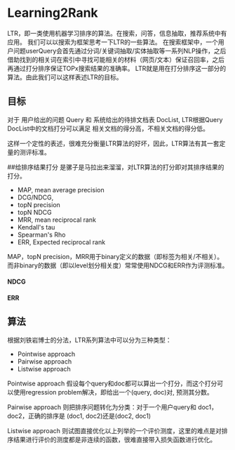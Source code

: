 # Learning2Rank

LTR，即一类使用机器学习排序的算法。在搜索，问答，信息抽取，推荐系统中有应用。
我们可以以搜索为框架思考一下LTR的一些算法。
在搜索框架中，一个用户问题userQuery会首先通过分词/关键词抽取/实体抽取等一系列NLP操作，之后借助找到的相关词在索引中寻找可能相关的材料（网页/文本）保证召回率，之后再通过打分排序保证TOPx搜索结果的准确率。
LTR就是用在打分排序这一部分的算法。由此我们可以这样表述LTR的目标。

## 目标
对于 用户给出的问题 Query 和 系统给出的待排文档表 DocList, LTR根据Query DocList中的文档打分可以满足 相关文档的得分高，不相关文档的得分低。

这样一个定性的表述，很难充分衡量LTR算法的好坏，因此，LTR算法有其一套定量的测评标准。

##给排序结果打分 
是骡子是马拉出来溜溜，对LTR算法的打分即对其排序结果的打分。

-    MAP, mean average precision
-    DCG/NDCG, 
-    topN precision
-    topN NDCG
-    MRR, mean reciprocal rank
-    Kendall's tau
-    Spearman's Rho
-    ERR, Expected reciprocal rank

MAP，topN precision，MRR用于binary定义的数据（即标签为相关/不相关）。
而非binary的数据（即以level划分相关度）常常使用NDCG和ERR作为评测标准。

#### NDCG

#### ERR

## 算法
根据刘铁岩博士的分法，LTR系列算法中可以分为三种类型：
-    Pointwise approach
-    Pairwise approach
-    Listwise approach

Pointwise approach 假设每个query和doc都可以算出一个打分，而这个打分可以使用regression problem解决，即给出一个(query, doc)对, 预测其分数。

Pairwise approach 则把排序问题转化为分类：对于一个用户query和 doc1， doc2，正确的排序是 (doc1, doc2)还是(doc2, doc1)

Listwise approach 则试图直接优化以上列举的一个评价测度，这里的难点是对排序结果进行评价的测度都是非连续的函数，很难直接带入损失函数进行优化。


